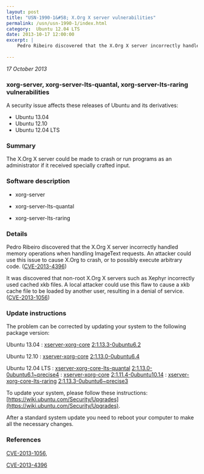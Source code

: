 ```yaml
---
layout: post
title: "USN-1990-1&#58; X.Org X server vulnerabilities"
permalink: /usn/usn-1990-1/index.html
category:  Ubuntu 12.04 LTS
date: 2013-10-17 12:00:00
excerpt: |
    Pedro Ribeiro discovered that the X.Org X server incorrectly handled memory operations when handling ImageText requests. An attacker could use this issue to cause X.Org to crash, or to possibly execute arbitrary code. ([CVE-2013-4396](http://people.ubuntu.com/~ubuntu-security/cve/CVE-2013-4396))
    
--- 
```

 
 

*17 October 2013*

### xorg-server, xorg-server-lts-quantal, xorg-server-lts-raring vulnerabilities

A security issue affects these releases of Ubuntu and its derivatives:

* Ubuntu 13.04
* Ubuntu 12.10
* Ubuntu 12.04 LTS

### Summary

The X.Org X server could be made to crash or run programs as an administrator if it received specially crafted input.

### Software description

* xorg-server 

* xorg-server-lts-quantal 

* xorg-server-lts-raring 

### Details

Pedro Ribeiro discovered that the X.Org X server incorrectly handled memory operations when handling ImageText requests. An attacker could use this issue to cause X.Org to crash, or to possibly execute arbitrary code. ([CVE-2013-4396](http://people.ubuntu.com/~ubuntu-security/cve/CVE-2013-4396))

It was discovered that non-root X.Org X servers such as Xephyr incorrectly used cached xkb files. A local attacker could use this flaw to cause a xkb cache file to be loaded by another user, resulting in a denial of service. ([CVE-2013-1056](http://people.ubuntu.com/~ubuntu-security/cve/CVE-2013-1056)) 

### Update instructions

The problem can be corrected by updating your system to the following package version:

Ubuntu 13.04
 : [xserver-xorg-core](https://launchpad.net/ubuntu/+source/xorg-server) <span> [2:1.13.3-0ubuntu6.2](https://launchpad.net/ubuntu/+source/xorg-server/2:1.13.3-0ubuntu6.2) </span> 

Ubuntu 12.10
 : [xserver-xorg-core](https://launchpad.net/ubuntu/+source/xorg-server) <span> [2:1.13.0-0ubuntu6.4](https://launchpad.net/ubuntu/+source/xorg-server/2:1.13.0-0ubuntu6.4) </span> 

Ubuntu 12.04 LTS
 : [xserver-xorg-core-lts-quantal](https://launchpad.net/ubuntu/+source/xorg-server-lts-quantal) <span> [2:1.13.0-0ubuntu6.1~precise4](https://launchpad.net/ubuntu/+source/xorg-server-lts-quantal/2:1.13.0-0ubuntu6.1~precise4) </span> 
 : [xserver-xorg-core](https://launchpad.net/ubuntu/+source/xorg-server) <span> [2:1.11.4-0ubuntu10.14](https://launchpad.net/ubuntu/+source/xorg-server/2:1.11.4-0ubuntu10.14) </span> 
 : [xserver-xorg-core-lts-raring](https://launchpad.net/ubuntu/+source/xorg-server-lts-raring) <span> [2:1.13.3-0ubuntu6~precise3](https://launchpad.net/ubuntu/+source/xorg-server-lts-raring/2:1.13.3-0ubuntu6~precise3) </span> 

To update your system, please follow these instructions: [https://wiki.ubuntu.com/Security/Upgrades](https://wiki.ubuntu.com/Security/Upgrades).

After a standard system update you need to reboot your computer to make all the necessary changes. 

### References

 
 [CVE-2013-1056](http://people.ubuntu.com/~ubuntu-security/cve/CVE-2013-1056), 

 [CVE-2013-4396](http://people.ubuntu.com/~ubuntu-security/cve/CVE-2013-4396)
 

